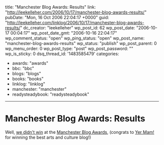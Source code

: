 title: "Manchester Blog Awards: Results"
link: "http://leekelleher.com/2006/10/17/manchester-blog-awards-results/"
pubDate: "Mon, 16 Oct 2006 22:04:17 +0000"
guid: "http://leekelleher.com/linklog/2006/10/17/manchester-blog-awards-results/"
dc_creator: "leekelleher"
wp_post_id: 62
wp_post_date: "2006-10-17 00:04:17"
wp_post_date_gmt: "2006-10-16 22:04:17"
wp_comment_status: "open"
wp_ping_status: "open"
wp_post_name: "manchester-blog-awards-results"
wp_status: "publish"
wp_post_parent: 0
wp_menu_order: 0
wp_post_type: "post"
wp_post_password: ""
wp_is_sticky: 0
dsq_thread_id: '1483585479'
categories:
  - awards: "awards"
  - bbc: "bbc"
  - blogs: "blogs"
  - books: "books"
  - linklog: "linklog"
  - manchester: "manchester"
  - readysteadybook: "readysteadybook"

---

# Manchester Blog Awards: Results

Well, <a href="http://www.readysteadybook.com/Blog.aspx?permalink=20061017020729">we didn't win</a> at the <a href="http://www.bbc.co.uk/blogs/manchester/2006/10/at_the_manchester_blog_awards_1.shtml">Manchester Blog Awards</a>, (congrats to <a href="http://yermamontoast.blogspot.com/">Yer Mam!</a> for winning the best arts and culture blog!)